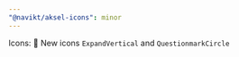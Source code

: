 ```yaml
---
"@navikt/aksel-icons": minor
---
```


Icons: :tada: New icons `ExpandVertical` and `QuestionmarkCircle`
